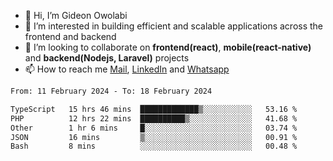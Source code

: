 - 👋 Hi, I’m Gideon Owolabi
- 👀 I’m interested in building efficient and scalable applications across the frontend and backend
- 💞️ I’m looking to collaborate on <b>frontend(react)</b>, <b>mobile(react-native)</b> and <b>backend(Nodejs, Laravel)</b> projects
- 📫 How to reach me <a href="mailto:gideoniyin2021@gmail.com">Mail</a>, <a href="https://www.linkedin.com/in/gideon-owolabi-9b667a232/">LinkedIn</a> and <a href="https://wa.me/2348055377085">Whatsapp</a>

<!---
gude1/gude1 is a ✨ special ✨ repository because its `README.md` (this file) appears on your GitHub profile.
You can click the Preview link to take a look at your changes.
--->

<!--START_SECTION:waka-->

```txt
From: 11 February 2024 - To: 18 February 2024

TypeScript   15 hrs 46 mins  █████████████▒░░░░░░░░░░░   53.16 %
PHP          12 hrs 22 mins  ██████████▒░░░░░░░░░░░░░░   41.68 %
Other        1 hr 6 mins     █░░░░░░░░░░░░░░░░░░░░░░░░   03.74 %
JSON         16 mins         ▒░░░░░░░░░░░░░░░░░░░░░░░░   00.91 %
Bash         8 mins          ░░░░░░░░░░░░░░░░░░░░░░░░░   00.48 %
```

<!--END_SECTION:waka-->
